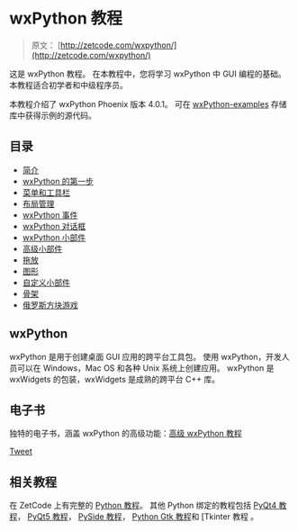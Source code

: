 # wxPython 教程

> 原文： [http://zetcode.com/wxpython/](http://zetcode.com/wxpython/)

这是 wxPython 教程。 在本教程中，您将学习 wxPython 中 GUI 编程的基础。 本教程适合初学者和中级程序员。

本教程介绍了 wxPython Phoenix 版本 4.0.1。 可在 [wxPython-examples](https://github.com/janbodnar/wxPython-examples) 存储库中获得示例的源代码。

## 目录


*   [简介](introduction/)
*   [wxPython 的第一步](firststeps/)
*   [菜单和工具栏](menustoolbars/)
*   [布局管理](layout/)
*   [wxPython 事件](events/)
*   [wxPython 对话框](dialogs/)
*   [wxPython 小部件](widgets/)
*   [高级小部件](advanced/)
*   [拖放](draganddrop/)
*   [图形](gdi/)
*   [自定义小部件](customwidgets/)
*   [骨架](skeletons/)
*   [俄罗斯方块游戏](thetetrisgame/)


## wxPython

wxPython 是用于创建桌面 GUI 应用的跨平台工具包。 使用 wxPython，开发人员可以在 Windows，Mac OS 和各种 Unix 系统上创建应用。 wxPython 是 wxWidgets 的包装，wxWidgets 是成熟的跨平台 C++ 库。

## 电子书

独特的电子书，涵盖 wxPython 的高级功能：[高级 wxPython 教程](/ebooks/advancedwxpython/)

[Tweet](https://twitter.com/share) 

## 相关教程

在 ZetCode 上有完整的 [Python 教程](/lang/python/)。 其他 Python 绑定的教程包括 [PyQt4 教程](/gui/pyqt4/)， [PyQt5 教程](/gui/pyqt5/)， [PySide 教程](/gui/pysidetutorial/)， [Python Gtk 教程](/python/gtk/)和 [Tkinter 教程[](/tkinter/) 。